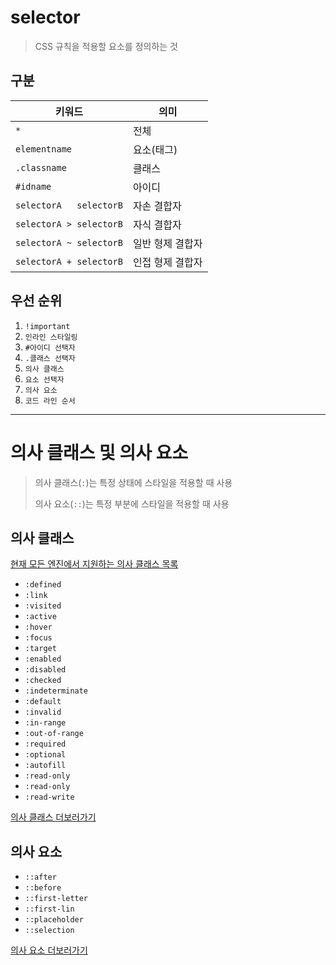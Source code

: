 # selector

> CSS 규칙을 적용할 요소를 정의하는 것


## 구분

| 키워드 | 의미 |
| ------ | ---- |
| `*`    | 전체 |
| `elementname`    | 요소(태그) |
| `.classname`    | 클래스 |
| `#idname`    | 아이디 |
|`selectorA   selectorB`| 자손 결합자 |
|`selectorA > selectorB`| 자식 결합자 |
|`selectorA ~ selectorB`| 일반 형제 결합자 |
|`selectorA + selectorB`| 인접 형제 결합자 |


## 우선 순위

1. `!important`
2. `인라인 스타일링`
3. `#아이디 선택자`
4. `.클래스 선택자`
5. `의사 클래스`
6. `요소 선택자`
7. `의사 요소`
8. `코드 라인 순서`

---


# 의사 클래스 및 의사 요소

>
> 의사 클래스(`:`)는 특정 상태에 스타일을 적용할 때 사용
>
> 의사 요소(`::`)는 특정 부분에 스타일을 적용할 때 사용
>

## 의사 클래스

[현재 모든 엔진에서 지원하는 의사 클래스 목록](https://html.spec.whatwg.org/multipage/semantics-other.html#pseudo-classes
)

- `:defined`
- `:link`
- `:visited`
- `:active`
- `:hover`
- `:focus`
- `:target`
- `:enabled`
- `:disabled`
- `:checked`
- `:indeterminate`
- `:default`
- `:invalid`
- `:in-range`
- `:out-of-range`
- `:required`
- `:optional`
- `:autofill`
- `:read-only`
- `:read-only`
- `:read-write`

[의사 클래스 더보러가기](https://developer.mozilla.org/ko/docs/Web/CSS/Pseudo-classes#%ED%91%9C%EC%A4%80_%EC%9D%98%EC%82%AC_%ED%81%B4%EB%9E%98%EC%8A%A4_%EC%83%89%EC%9D%B8)

## 의사 요소

- `::after`
- `::before`
- `::first-letter`
- `::first-lin`
- `::placeholder`
- `::selection`

[의사 요소 더보러가기](https://developer.mozilla.org/ko/docs/Web/CSS/Pseudo-elements#%ED%91%9C%EC%A4%80_%EC%9D%98%EC%82%AC_%EC%9A%94%EC%86%8C_%EC%83%89%EC%9D%B8)
